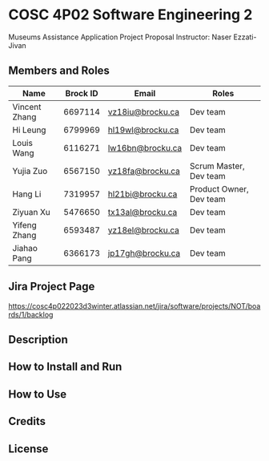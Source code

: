 # COSC 4P02 Software Engineering 2
Museums Assistance Application Project Proposal
Instructor: Naser Ezzati-Jivan

## Members and Roles
| Name | Brock ID | Email | Roles |
| --- | --- | --- | --- |
| Vincent Zhang | 6697114 | vz18iu@brocku.ca | Dev team |
| Hi Leung | 6799969 | hl19wl@brocku.ca | Dev team |
| Louis Wang | 6116271 | lw16bn@brocku.ca | Dev team|
| Yujia Zuo | 6567150 | yz18fa@brocku.ca | Scrum Master, Dev team |
| Hang Li | 7319957 | hl21bi@brocku.ca | Product Owner, Dev team |
| Ziyuan Xu | 5476650 | tx13al@brocku.ca | Dev team |
| Yifeng Zhang | 6593487 | yz18el@brocku.ca | Dev team |
| Jiahao Pang | 6366173 | jp17gh@brocku.ca | Dev team|

## Jira Project Page
https://cosc4p022023d3winter.atlassian.net/jira/software/projects/NOT/boards/1/backlog

## Description

## How to Install and Run

## How to Use

## Credits

## License
